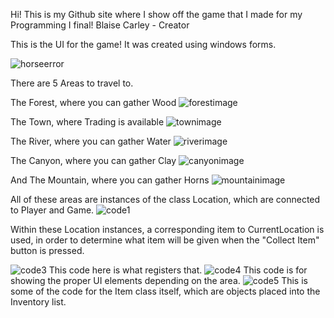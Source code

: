 Hi! This is my Github site where I show off the game that I made for my Programming I final!
Blaise Carley - Creator


This is the UI for the game! It was created using windows forms.

![horseerror](https://private-user-images.githubusercontent.com/153130544/290957712-83ab3ad5-4ae0-4e2e-9403-bc6f13d3798e.png?jwt=eyJhbGciOiJIUzI1NiIsInR5cCI6IkpXVCJ9.eyJpc3MiOiJnaXRodWIuY29tIiwiYXVkIjoicmF3LmdpdGh1YnVzZXJjb250ZW50LmNvbSIsImtleSI6ImtleTEiLCJleHAiOjE3MDI2ODQ4ODAsIm5iZiI6MTcwMjY4NDU4MCwicGF0aCI6Ii8xNTMxMzA1NDQvMjkwOTU3NzEyLTgzYWIzYWQ1LTRhZTAtNGUyZS05NDAzLWJjNmYxM2QzNzk4ZS5wbmc_WC1BbXotQWxnb3JpdGhtPUFXUzQtSE1BQy1TSEEyNTYmWC1BbXotQ3JlZGVudGlhbD1BS0lBSVdOSllBWDRDU1ZFSDUzQSUyRjIwMjMxMjE1JTJGdXMtZWFzdC0xJTJGczMlMkZhd3M0X3JlcXVlc3QmWC1BbXotRGF0ZT0yMDIzMTIxNVQyMzU2MjBaJlgtQW16LUV4cGlyZXM9MzAwJlgtQW16LVNpZ25hdHVyZT0zZjU3MTkyNmU2ZTM5YTNmYTQzZWFlMWVjNTM1ZWRjNzM4NDVlZDBhNTA1Y2NlMjM0MmRhZGVhMTIxYmI5NjdhJlgtQW16LVNpZ25lZEhlYWRlcnM9aG9zdCZhY3Rvcl9pZD0wJmtleV9pZD0wJnJlcG9faWQ9MCJ9.ESsAjdKBYd7z8lVyYRSiW5wtos6ZptE7rh_2MkbQFsg)

There are 5 Areas to travel to.

The Forest, where you can gather Wood
![forestimage](https://github.com/blaisecar/blaisecar.github.io/assets/153130544/01886f30-8b72-45ae-9fff-f01b6902a46c)

The Town, where Trading is available
![townimage](https://github.com/blaisecar/blaisecar.github.io/assets/153130544/02593df6-505f-4aab-a0fd-5f56123176b1)

The River, where you can gather Water
![riverimage](https://github.com/blaisecar/blaisecar.github.io/assets/153130544/1633bbca-c2e8-47eb-8e9a-47b7fef6b8aa)

The Canyon, where you can gather Clay
![canyonimage](https://github.com/blaisecar/blaisecar.github.io/assets/153130544/9f3b3b1e-3716-450d-8c0a-4ea6f1021ddf)

And The Mountain, where you can gather Horns
![mountainimage](https://github.com/blaisecar/blaisecar.github.io/assets/153130544/07661ca4-e300-4d9a-baa8-6c92023dd7b8)

All of these areas are instances of the class Location, which are connected to Player and Game.
![code1](https://github.com/blaisecar/blaisecar.github.io/assets/153130544/4c74db40-15ae-4165-ae51-d8206fcf78f8)

Within these Location instances, a corresponding item to CurrentLocation is used, in order to determine what item will be given when the
"Collect Item" button is pressed.

![code3](https://github.com/blaisecar/blaisecar.github.io/assets/153130544/46590116-e973-4e36-9e6c-3afb039771f9)
This code here is what registers that.
![code4](https://github.com/blaisecar/blaisecar.github.io/assets/153130544/15fcd70a-dd41-44e5-a519-63d0a5775480)
This code is for showing the proper UI elements depending on the area.
![code5](https://github.com/blaisecar/blaisecar.github.io/assets/153130544/6f57eedd-9aa4-47fd-b3f5-03035c2180e6)
This is some of the code for the Item class itself, which are objects placed into the Inventory list.







